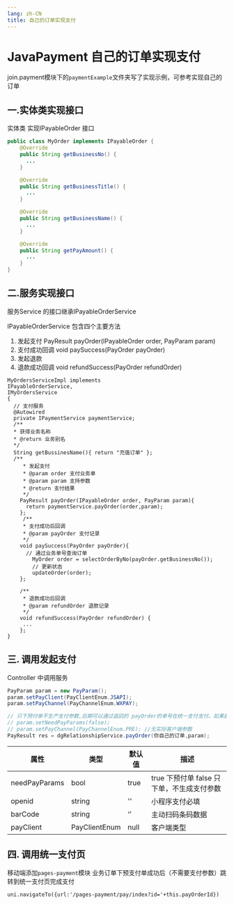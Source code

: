 ```yaml
---
lang: zh-CN
title: 自己的订单实现支付
---
```

# JavaPayment 自己的订单实现支付
join.payment模块下的`paymentExample`文件夹写了实现示例，可参考实现自己的订单

## 一.实体类实现接口
实体类 实现IPayableOrder 接口
```java
public class MyOrder implements IPayableOrder {
    @Override
    public String getBusinessNo() {
      ...
    }

    @Override
    public String getBusinessTitle() {
      ...
    }

    @Override
    public String getBusinessName() {
      ...
    }

    @Override
    public String getPayAmount() {
      ...
    }
}
```

## 二.服务实现接口
服务Service 的接口继承IPayableOrderService

IPayableOrderService 包含四个主要方法

1. 发起支付 PayResult payOrder(IPayableOrder order, PayParam param)
2. 支付成功回调 void paySuccess(PayOrder payOrder)
3. 发起退款 
4. 退款成功回调 void refundSuccess(PayOrder refundOrder)


```java{2}
MyOrdersServiceImpl implements 
IPayableOrderService,
IMyOrdersService
{
  // 支付服务
  @Autowired
  private IPaymentService paymentService;
  /**
  * 获得业务名称
  * @return 业务别名
  */
  String getBussinesName(){ return "充值订单" };
  /**
     * 发起支付
     * @param order 支付业务单
     * @param param 支持参数
     * @return 支付结果
     */
    PayResult payOrder(IPayableOrder order, PayParam param){
      return paymentService.payOrder(order,param);
    };
     /**
     * 支付成功后回调
     * @param payOrder 支付记录
     */
    void paySuccess(PayOrder payOrder){
      // 通过业务单号查询订单
        MyOrder order = selectOrderByNo(payOrder.getBusinessNo());
        // 更新状态
        updateOrder(order);
    };

    /**
     * 退款成功后回调
     * @param refundOrder 退款记录
     */
    void refundSuccess(PayOrder refundOrder) {
     ...
    };
}
```

## 三. 调用发起支付
Controller 中调用服务
```java
PayParam param = new PayParam();
param.setPayClient(PayClientEnum.JSAPI);
param.setPayChannel(PayChannelEnum.WXPAY);

// 只下预付单不生产支付参数,后期可以通过返回的 payOrder的单号在统一支付支付。如果直接返回参数，需要自己根据业务不同，单独写支付页
// param.setNeedPayParams(false);
// param.setPayChannel(PayChannelEnum.PRE); //无实际客户端参数
PayResult res = dgRelationshipService.payOrder(你自己的订单,param);

```

     
|属性|类型|默认值|描述
|---|---|---|---|
|needPayParams|bool|true| true 下预付单 false 只下单，不生成支付参数
|openid|string|''|小程序支付必填
|barCode|string|‘’|主动扫码条码数据
|payClient|PayClientEnum|null|客户端类型


## 四. 调用统一支付页
移动端添加`pages-payment`模块
业务订单下预支付单成功后（不需要支付参数）跳转到统一支付页完成支付
```
uni.navigateTo({url:'/pages-payment/pay/index?id='+this.payOrderId})
```

